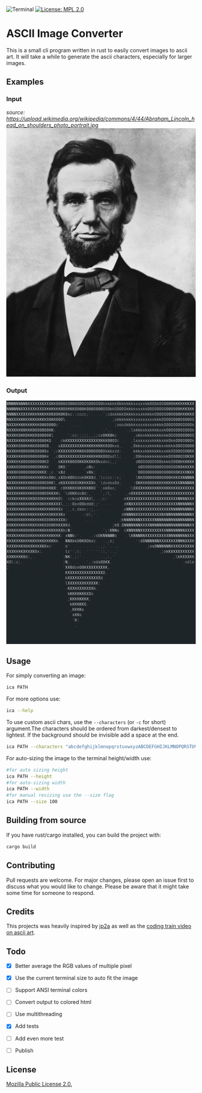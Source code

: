 ![Terminal](https://badgen.net/badge/icon/terminal?icon=terminal&label)
[![License: MPL 2.0](https://img.shields.io/badge/License-MPL_2.0-brightgreen.svg)](https://opensource.org/licenses/MPL-2.0)

# ASCII Image Converter

This is a small cli program written in rust to easily convert images
to ascii art. It will take a while to generate the ascii characters, especially for larger images.

## Examples

### Input

_source: https://upload.wikimedia.org/wikipedia/commons/4/44/Abraham_Lincoln_head_on_shoulders_photo_portrait.jpg_
![Abraham Lincoln](/examples/abraham_lincoln.jpg)

### Output

![Abraham Lincoln](/examples/abraham_lincoln_ascii.png)

## Usage

For simply converting an image:

```bash
ica PATH
```

For more options use:

```bash
ica --help
```

To use custom ascii chars, use the `--characters` (or `-c` for short) argument.The characters should be ordered from darkest/densest to lightest.
If the background should be invisible add a space at the end.

```bash
ica PATH --characters "abcdefghijklmnopqrstuvwxyzABCDEFGHIJKLMNOPQRSTUVWXYZ0123456789<>|,.-#+!$%&/()=?*'_:; "
```

For auto-sizing the image to the terminal height/width use:

```bash
#for auto sizing height
ica PATH --height
#for auto-sizing width
ica PATH --width
#for manual resizing use the --size flag
ica PATH --size 100
```

## Building from source

If you have rust/cargo installed, you can build the project with:

```bash
cargo build
```

## Contributing

Pull requests are welcome. For major changes, please open an issue first to discuss what you would like to change. Please be aware that it might take some time for someone to respond.

## Credits

This projects was heavily inspired by [jp2a](https://github.com/cslarsen/jp2a) as well as
the [coding train video on ascii art](https://www.youtube.com/watch?v=55iwMYv8tGI).

## Todo

- [x] Better average the RGB values of multiple pixel

- [x] Use the current terminal size to auto fit the image

- [ ] Support ANSI terminal colors

- [ ] Convert output to colored html

- [ ] Use multithreading

- [x] Add tests

- [ ] Add even more test

- [ ] Publish

## License

[Mozilla Public License 2.0.](LICENSE)

